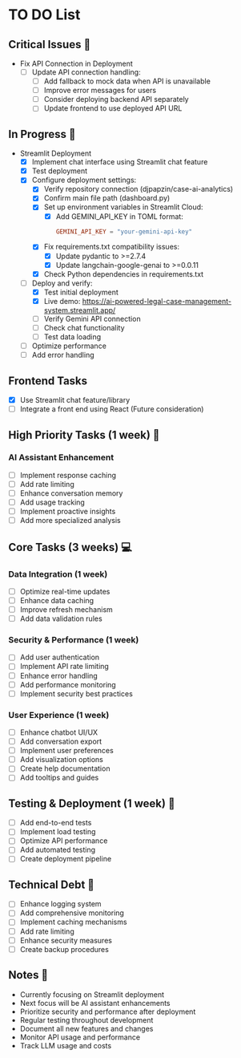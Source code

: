# TO DO List

## Critical Issues 🚨
- Fix API Connection in Deployment
  - [ ] Update API connection handling:
    - [ ] Add fallback to mock data when API is unavailable
    - [ ] Improve error messages for users
    - [ ] Consider deploying backend API separately
    - [ ] Update frontend to use deployed API URL

## In Progress 🚧
- Streamlit Deployment
  - [x] Implement chat interface using Streamlit chat feature
  - [x] Test deployment
  - [x] Configure deployment settings:
    - [x] Verify repository connection (djpapzin/case-ai-analytics)
    - [x] Confirm main file path (dashboard.py)
    - [x] Set up environment variables in Streamlit Cloud:
      - [x] Add GEMINI_API_KEY in TOML format:
        ```toml
        GEMINI_API_KEY = "your-gemini-api-key"
        ```
    - [x] Fix requirements.txt compatibility issues:
      - [x] Update pydantic to >=2.7.4
      - [x] Update langchain-google-genai to >=0.0.11
    - [x] Check Python dependencies in requirements.txt
  - [ ] Deploy and verify:
    - [x] Test initial deployment
    - [x] Live demo: https://ai-powered-legal-case-management-system.streamlit.app/
    - [ ] Verify Gemini API connection
    - [ ] Check chat functionality
    - [ ] Test data loading
  - [ ] Optimize performance
  - [ ] Add error handling

## Frontend Tasks
- [x] Use Streamlit chat feature/library
- [ ] Integrate a front end using React (Future consideration)

## High Priority Tasks (1 week) 🚀
### AI Assistant Enhancement
- [ ] Implement response caching
- [ ] Add rate limiting
- [ ] Enhance conversation memory
- [ ] Add usage tracking
- [ ] Implement proactive insights
- [ ] Add more specialized analysis

## Core Tasks (3 weeks) 💻
### Data Integration (1 week)
- [ ] Optimize real-time updates
- [ ] Enhance data caching
- [ ] Improve refresh mechanism
- [ ] Add data validation rules

### Security & Performance (1 week)
- [ ] Add user authentication
- [ ] Implement API rate limiting
- [ ] Enhance error handling
- [ ] Add performance monitoring
- [ ] Implement security best practices

### User Experience (1 week)
- [ ] Enhance chatbot UI/UX
- [ ] Add conversation export
- [ ] Implement user preferences
- [ ] Add visualization options
- [ ] Create help documentation
- [ ] Add tooltips and guides

## Testing & Deployment (1 week) 🧪
- [ ] Add end-to-end tests
- [ ] Implement load testing
- [ ] Optimize API performance
- [ ] Add automated testing
- [ ] Create deployment pipeline

## Technical Debt 🔧
- [ ] Enhance logging system
- [ ] Add comprehensive monitoring
- [ ] Implement caching mechanisms
- [ ] Add rate limiting
- [ ] Enhance security measures
- [ ] Create backup procedures

## Notes 📝
- Currently focusing on Streamlit deployment
- Next focus will be AI assistant enhancements
- Prioritize security and performance after deployment
- Regular testing throughout development
- Document all new features and changes
- Monitor API usage and performance
- Track LLM usage and costs